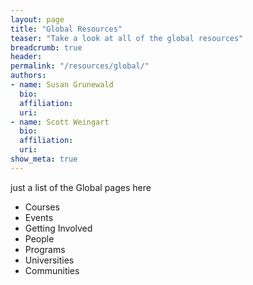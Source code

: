 ```yaml
---
layout: page
title: "Global Resources"
teaser: "Take a look at all of the global resources"
breadcrumb: true
header:
permalink: "/resources/global/"
authors: 
- name: Susan Grunewald
  bio:
  affiliation:
  uri:
- name: Scott Weingart
  bio:
  affiliation:
  uri:
show_meta: true
---
```

just a list of the Global pages here
* Courses
* Events
* Getting Involved
* People
* Programs
* Universities
* Communities